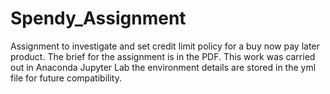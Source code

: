 # Spendy_Assignment
Assignment to investigate and set credit limit policy for a buy now pay later product.
The brief for the assignment is in the PDF.
This work was carried out in Anaconda Jupyter Lab the environment details are stored in the yml file for future compatibility.
